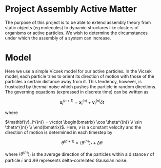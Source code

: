 # Project Assembly Active Matter

The purpose of this project is to be able to extend assembly theory from
static objects (eg molecules) to dynamic structures like clusters of 
organisms or active particles. We wish to determine the circumstances under which
the assembly of a system can increase.

# Model

Here we use a simple Vicsek model for our active particles. In the Vicsek model, 
each particle tries to orient its direction of motion with those of the particles 
a certain distance away from it. This tendency, however, is frustrated by thermal
noise which pushes the particle in random directions. The governing equations 
(expressed in discrete time) can be written as 

$$ \mathbf{x}_i^{(n+1)} = \mathbf{x}_i^{(n)} + \mathbf{v}_i^{(n)}\delta t $$

where 

$\mathbf{v}_i^{(n)} = v\cdot \begin{bmatrix}
\cos \theta^{(n)} \\
\sin \theta^{(n)} \\
\end{bmatrix}$. Here, $v$ is a constant velocity and the direction of motion
is determined in each timestep by

$$ \theta^{(n+1)} = \langle \theta^{(n)} \rangle_r + \Delta \theta $$

where $\langle\theta^{(n)} \rangle_r$ is the average direction of the particles
within a distance $r$ of particle $i$ and $\Delta \theta$ represents 
delta-correlated Gaussian noise.
